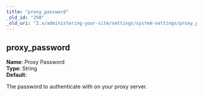 ```yaml
---
title: "proxy_password"
_old_id: "250"
_old_uri: "2.x/administering-your-site/settings/system-settings/proxy_password"
---
```


proxy\_password
---------------

**Name**: Proxy Password   
**Type**: String   
**Default**:

The password to authenticate with on your proxy server.